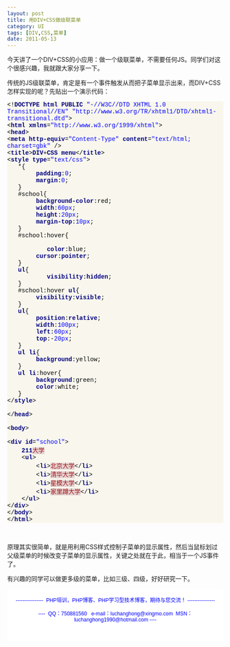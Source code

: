 ```yaml
---
layout: post
title: 用DIV+CSS做级联菜单
category: UI
tags: [DIV,CSS,菜单]
date: 2011-05-13
---
```

<p>今天讲了一个DIV+CSS的小应用：做一个级联菜单，不需要任何JS。同学们对这个很感兴趣，我就跟大家分享一下。</p>
<p>传统的JS级联菜单，肯定是有一个事件触发从而把子菜单显示出来，而DIV+CSS怎样实现的呢？先贴出一个演示代码：</p>
<div style="background-color: rgb(249, 247, 237);" id="codee_html">
<div style="font-family: &quot;[object HTMLOptionElement]&quot;,&quot;Consolas&quot;,&quot;Lucida Console&quot;,&quot;Courier New&quot;; color: rgb(0, 0, 0); background-color: rgb(249, 247, 237);" class="source"><span style="color: rgb(0, 0, 0);">&lt;!</span><span style="color: rgb(0, 0, 128); font-weight: bold;">DOCTYPE</span> <span style="color: rgb(0, 0, 128); font-weight: bold;">html</span> <span style="color: rgb(0, 0, 128); font-weight: bold;">PUBLIC</span> <span style="color: rgb(0, 0, 255);">&quot;-//W3C//DTD XHTML 1.0 Transitional//EN&quot;</span> <span style="color: rgb(0, 0, 255);">&quot;http://www.w3.org/TR/xhtml1/DTD/xhtml1-transitional.dtd&quot;</span><span style="color: rgb(0, 0, 0);">&gt;</span><br />
<span style="color: rgb(0, 0, 0);">&lt;</span><span style="color: rgb(0, 0, 128); font-weight: bold;">html</span> <span style="color: rgb(0, 0, 128); font-weight: bold;">xmlns</span><span style="color: rgb(0, 0, 0);">=</span><span style="color: rgb(0, 0, 255);">&quot;http://www.w3.org/1999/xhtml&quot;</span><span style="color: rgb(0, 0, 0);">&gt;</span><br />
<span style="color: rgb(0, 0, 0);">&lt;</span><span style="color: rgb(0, 0, 128); font-weight: bold;">head</span><span style="color: rgb(0, 0, 0);">&gt;</span><br />
<span style="color: rgb(0, 0, 0);">&lt;</span><span style="color: rgb(0, 0, 128); font-weight: bold;">meta</span> <span style="color: rgb(0, 0, 128); font-weight: bold;">http-equiv</span><span style="color: rgb(0, 0, 0);">=</span><span style="color: rgb(0, 0, 255);">&quot;Content-Type&quot;</span> <span style="color: rgb(0, 0, 128); font-weight: bold;">content</span><span style="color: rgb(0, 0, 0);">=</span><span style="color: rgb(0, 0, 255);">&quot;text/html; charset=gbk&quot;</span> <span style="color: rgb(0, 0, 0);">/&gt;</span><br />
<span style="color: rgb(0, 0, 0);">&lt;</span><span style="color: rgb(0, 0, 128); font-weight: bold;">title</span><span style="color: rgb(0, 0, 0);">&gt;</span><span style="color: rgb(0, 0, 128); font-weight: bold;">DIV</span><span style="color: rgb(0, 0, 0);">+</span><span style="color: rgb(0, 0, 128); font-weight: bold;">CSS</span> <span style="color: rgb(0, 0, 128); font-weight: bold;">menu</span><span style="color: rgb(0, 0, 0);">&lt;/</span><span style="color: rgb(0, 0, 128); font-weight: bold;">title</span><span style="color: rgb(0, 0, 0);">&gt;</span><br />
<span style="color: rgb(0, 0, 0);">&lt;</span><span style="color: rgb(0, 0, 128); font-weight: bold;">style</span> <span style="color: rgb(0, 0, 128); font-weight: bold;">type</span><span style="color: rgb(0, 0, 0);">=</span><span style="color: rgb(0, 0, 255);">&quot;text/css&quot;</span><span style="color: rgb(0, 0, 0);">&gt;</span><br />
&nbsp;&nbsp; <span style="color: rgb(0, 0, 0);">*</span><span style="color: rgb(0, 0, 0);">{</span><br />
&nbsp;&nbsp;&nbsp;&nbsp;&nbsp;&nbsp;&nbsp; <span style="color: rgb(0, 0, 128); font-weight: bold;">padding</span><span style="color: rgb(0, 0, 0);">:</span><span style="color: rgb(0, 0, 255);">0</span>;<br />
&nbsp;&nbsp;&nbsp;&nbsp;&nbsp;&nbsp;&nbsp; <span style="color: rgb(0, 0, 128); font-weight: bold;">margin</span><span style="color: rgb(0, 0, 0);">:</span><span style="color: rgb(0, 0, 255);">0</span>;<br />
&nbsp;&nbsp; <span style="color: rgb(0, 0, 0);">}</span><br />
&nbsp;&nbsp; <span style="color: rgb(0, 0, 0);">#school</span><span style="color: rgb(0, 0, 0);">{</span><br />
&nbsp;&nbsp;&nbsp;&nbsp;&nbsp;&nbsp;&nbsp; <span style="color: rgb(0, 0, 128); font-weight: bold;">background-color</span><span style="color: rgb(0, 0, 0);">:</span><span style="color: rgb(0, 0, 0);">red</span>;<br />
&nbsp;&nbsp;&nbsp;&nbsp;&nbsp;&nbsp;&nbsp; <span style="color: rgb(0, 0, 128); font-weight: bold;">width</span><span style="color: rgb(0, 0, 0);">:</span><span style="color: rgb(0, 0, 255);">60px</span>;<br />
&nbsp;&nbsp;&nbsp;&nbsp;&nbsp;&nbsp;&nbsp; <span style="color: rgb(0, 0, 128); font-weight: bold;">height</span><span style="color: rgb(0, 0, 0);">:</span><span style="color: rgb(0, 0, 255);">20px</span>;<br />
&nbsp;&nbsp;&nbsp;&nbsp;&nbsp;&nbsp;&nbsp; <span style="color: rgb(0, 0, 128); font-weight: bold;">margin-top</span><span style="color: rgb(0, 0, 0);">:</span><span style="color: rgb(0, 0, 255);">10px</span>;<br />
&nbsp;&nbsp; <span style="color: rgb(0, 0, 0);">}</span><br />
&nbsp;&nbsp; <span style="color: rgb(0, 0, 0);">#school</span><span style="color: rgb(0, 0, 0);">:hover</span><span style="color: rgb(0, 0, 0);">{</span><br />
&nbsp;&nbsp; <br />
&nbsp;&nbsp;&nbsp;&nbsp;&nbsp;&nbsp;&nbsp;&nbsp;&nbsp;&nbsp; <span style="color: rgb(0, 0, 128); font-weight: bold;">color</span><span style="color: rgb(0, 0, 0);">:</span><span style="color: rgb(0, 0, 0);">blue</span>;<br />
&nbsp;&nbsp;&nbsp;&nbsp;&nbsp;&nbsp;&nbsp; <span style="color: rgb(0, 0, 128); font-weight: bold;">cursor</span><span style="color: rgb(0, 0, 0);">:</span><span style="color: rgb(0, 0, 128); font-weight: bold;">pointer</span>;<br />
&nbsp;&nbsp; <span style="color: rgb(0, 0, 0);">}</span><br />
&nbsp;&nbsp; <span style="color: rgb(0, 0, 128); font-weight: bold;">ul</span><span style="color: rgb(0, 0, 0);">{</span><br />
&nbsp;&nbsp;&nbsp;&nbsp;&nbsp;&nbsp;&nbsp;&nbsp;&nbsp;&nbsp; <span style="color: rgb(0, 0, 128); font-weight: bold;">visibility</span><span style="color: rgb(0, 0, 0);">:</span><span style="color: rgb(0, 0, 128); font-weight: bold;">hidden</span>;<br />
&nbsp;&nbsp; <span style="color: rgb(0, 0, 0);">}</span><br />
&nbsp;&nbsp; <span style="color: rgb(0, 0, 0);">#school</span><span style="color: rgb(0, 0, 0);">:hover</span> <span style="color: rgb(0, 0, 128); font-weight: bold;">ul</span><span style="color: rgb(0, 0, 0);">{</span><br />
&nbsp;&nbsp;&nbsp;&nbsp;&nbsp;&nbsp;&nbsp; <span style="color: rgb(0, 0, 128); font-weight: bold;">visibility</span><span style="color: rgb(0, 0, 0);">:</span><span style="color: rgb(0, 0, 128); font-weight: bold;">visible</span>;<br />
&nbsp;&nbsp; <span style="color: rgb(0, 0, 0);">}</span><br />
&nbsp;&nbsp; <span style="color: rgb(0, 0, 128); font-weight: bold;">ul</span><span style="color: rgb(0, 0, 0);">{</span><br />
&nbsp;&nbsp;&nbsp;&nbsp;&nbsp;&nbsp;&nbsp; <span style="color: rgb(0, 0, 128); font-weight: bold;">position</span><span style="color: rgb(0, 0, 0);">:</span><span style="color: rgb(0, 0, 128); font-weight: bold;">relative</span>;<br />
&nbsp;&nbsp;&nbsp;&nbsp;&nbsp;&nbsp;&nbsp; <span style="color: rgb(0, 0, 128); font-weight: bold;">width</span><span style="color: rgb(0, 0, 0);">:</span><span style="color: rgb(0, 0, 255);">100px</span>;<br />
&nbsp;&nbsp;&nbsp;&nbsp;&nbsp;&nbsp;&nbsp; <span style="color: rgb(0, 0, 128); font-weight: bold;">left</span><span style="color: rgb(0, 0, 0);">:</span><span style="color: rgb(0, 0, 255);">60px</span>;<br />
&nbsp;&nbsp;&nbsp;&nbsp;&nbsp;&nbsp;&nbsp; <span style="color: rgb(0, 0, 128); font-weight: bold;">top</span><span style="color: rgb(0, 0, 0);">:-</span><span style="color: rgb(0, 0, 255);">20px</span>;<br />
&nbsp;&nbsp; <span style="color: rgb(0, 0, 0);">}</span><br />
&nbsp;&nbsp; <span style="color: rgb(0, 0, 128); font-weight: bold;">ul</span> <span style="color: rgb(0, 0, 128); font-weight: bold;">li</span><span style="color: rgb(0, 0, 0);">{</span><br />
&nbsp;&nbsp;&nbsp;&nbsp;&nbsp;&nbsp;&nbsp; <span style="color: rgb(0, 0, 128); font-weight: bold;">background</span><span style="color: rgb(0, 0, 0);">:</span><span style="color: rgb(0, 0, 0);">yellow</span>; <br />
&nbsp;&nbsp; <span style="color: rgb(0, 0, 0);">}</span><br />
&nbsp;&nbsp; <span style="color: rgb(0, 0, 128); font-weight: bold;">ul</span> <span style="color: rgb(0, 0, 128); font-weight: bold;">li</span><span style="color: rgb(0, 0, 0);">:hover</span><span style="color: rgb(0, 0, 0);">{</span><br />
&nbsp;&nbsp;&nbsp;&nbsp;&nbsp;&nbsp;&nbsp; <span style="color: rgb(0, 0, 128); font-weight: bold;">background</span><span style="color: rgb(0, 0, 0);">:</span><span style="color: rgb(0, 0, 0);">green</span>;<br />
&nbsp;&nbsp;&nbsp;&nbsp;&nbsp;&nbsp;&nbsp; <span style="color: rgb(0, 0, 128); font-weight: bold;">color</span><span style="color: rgb(0, 0, 0);">:</span><span style="color: rgb(0, 0, 0);">white</span>;<br />
&nbsp;&nbsp; <span style="color: rgb(0, 0, 0);">}</span><br />
<span style="color: rgb(0, 0, 0);">&lt;/</span><span style="color: rgb(0, 0, 128); font-weight: bold;">style</span><span style="color: rgb(0, 0, 0);">&gt;</span><br />
<br />
<span style="color: rgb(0, 0, 0);">&lt;/</span><span style="color: rgb(0, 0, 128); font-weight: bold;">head</span><span style="color: rgb(0, 0, 0);">&gt;</span><br />
<br />
<span style="color: rgb(0, 0, 0);">&lt;</span><span style="color: rgb(0, 0, 128); font-weight: bold;">body</span><span style="color: rgb(0, 0, 0);">&gt;</span><br />
<br />
<span style="color: rgb(0, 0, 0);">&lt;</span><span style="color: rgb(0, 0, 128); font-weight: bold;">div</span> <span style="color: rgb(0, 0, 128); font-weight: bold;">id</span><span style="color: rgb(0, 0, 0);">=</span><span style="color: rgb(0, 0, 255);">&quot;school&quot;</span><span style="color: rgb(0, 0, 0);">&gt;</span><br />
&nbsp;&nbsp;&nbsp; <span style="color: rgb(0, 0, 128); font-weight: bold;">211</span><span style="color: rgb(166, 23, 23); background-color: rgb(227, 210, 210);">大学</span><br />
&nbsp;&nbsp;&nbsp; <span style="color: rgb(0, 0, 0);">&lt;</span><span style="color: rgb(0, 0, 128); font-weight: bold;">ul</span><span style="color: rgb(0, 0, 0);">&gt;</span><br />
&nbsp;&nbsp;&nbsp;&nbsp;&nbsp;&nbsp;&nbsp; <span style="color: rgb(0, 0, 0);">&lt;</span><span style="color: rgb(0, 0, 128); font-weight: bold;">li</span><span style="color: rgb(0, 0, 0);">&gt;</span><span style="color: rgb(166, 23, 23); background-color: rgb(227, 210, 210);">北京大学</span><span style="color: rgb(0, 0, 0);">&lt;/</span><span style="color: rgb(0, 0, 128); font-weight: bold;">li</span><span style="color: rgb(0, 0, 0);">&gt;</span><br />
&nbsp;&nbsp;&nbsp;&nbsp;&nbsp;&nbsp;&nbsp; <span style="color: rgb(0, 0, 0);">&lt;</span><span style="color: rgb(0, 0, 128); font-weight: bold;">li</span><span style="color: rgb(0, 0, 0);">&gt;</span><span style="color: rgb(166, 23, 23); background-color: rgb(227, 210, 210);">清华大学</span><span style="color: rgb(0, 0, 0);">&lt;/</span><span style="color: rgb(0, 0, 128); font-weight: bold;">li</span><span style="color: rgb(0, 0, 0);">&gt;</span><br />
&nbsp;&nbsp;&nbsp;&nbsp;&nbsp;&nbsp;&nbsp; <span style="color: rgb(0, 0, 0);">&lt;</span><span style="color: rgb(0, 0, 128); font-weight: bold;">li</span><span style="color: rgb(0, 0, 0);">&gt;</span><span style="color: rgb(166, 23, 23); background-color: rgb(227, 210, 210);">星模大学</span><span style="color: rgb(0, 0, 0);">&lt;/</span><span style="color: rgb(0, 0, 128); font-weight: bold;">li</span><span style="color: rgb(0, 0, 0);">&gt;</span><br />
&nbsp;&nbsp;&nbsp;&nbsp;&nbsp;&nbsp;&nbsp; <span style="color: rgb(0, 0, 0);">&lt;</span><span style="color: rgb(0, 0, 128); font-weight: bold;">li</span><span style="color: rgb(0, 0, 0);">&gt;</span><span style="color: rgb(166, 23, 23); background-color: rgb(227, 210, 210);">家里蹲大学</span><span style="color: rgb(0, 0, 0);">&lt;/</span><span style="color: rgb(0, 0, 128); font-weight: bold;">li</span><span style="color: rgb(0, 0, 0);">&gt;</span><br />
&nbsp;&nbsp;&nbsp; <span style="color: rgb(0, 0, 0);">&lt;/</span><span style="color: rgb(0, 0, 128); font-weight: bold;">ul</span><span style="color: rgb(0, 0, 0);">&gt;</span><br />
<span style="color: rgb(0, 0, 0);">&lt;/</span><span style="color: rgb(0, 0, 128); font-weight: bold;">div</span><span style="color: rgb(0, 0, 0);">&gt;</span><br />
<span style="color: rgb(0, 0, 0);">&lt;/</span><span style="color: rgb(0, 0, 128); font-weight: bold;">body</span><span style="color: rgb(0, 0, 0);">&gt;</span><br />
<span style="color: rgb(0, 0, 0);">&lt;/</span><span style="color: rgb(0, 0, 128); font-weight: bold;">html</span><span style="color: rgb(0, 0, 0);">&gt;</span></div>
</div>
<p>&nbsp;</p>
<p>原理其实很简单，就是用利用CSS样式控制子菜单的显示属性，然后当鼠标划过父级菜单的时候改变子菜单的显示属性，关键之处就在于此，相当于一个JS事件了。</p>
<p>有兴趣的同学可以做更多级的菜单，比如三级、四级，好好研究一下。</p>
<div style="background-color: rgb(255, 255, 255); padding-top: 5px; padding-right: 5px; padding-bottom: 5px; padding-left: 5px; margin-top: 0px; margin-right: 0px; margin-bottom: 0px; margin-left: 0px; font-family: Arial, Verdana, sans-serif; font-size: 12px; ">
<p style="text-align: center;"><span style="color: rgb(0, 0, 255);">----------------&nbsp; PHP培训，PHP博客、PHP学习型技术博客，期待与您交流！ ----------------<br />
<br />
----&nbsp; QQ：750881560&nbsp;&nbsp; e-mail：luchanghong@xingmo.com&nbsp; MSN：luchanghong1990@hotmail.com ----</span></p>
<p style="text-align: center;">&nbsp;</p>
</div>
